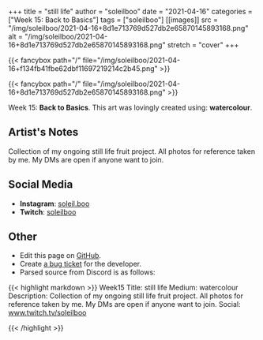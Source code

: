 +++
title =       "still life"
author =      "soleilboo"
date =        "2021-04-16"
categories =  ["Week 15: Back to Basics"]
tags =        ["soleilboo"]
[[images]]
                      src = "/img/soleilboo/2021-04-16+8d1e713769d527db2e65870145893168.png"
                      alt = "/img/soleilboo/2021-04-16+8d1e713769d527db2e65870145893168.png"
                      stretch = "cover"
+++


{{< fancybox path="/" file="/img/soleilboo/2021-04-16+f134fb41fbe62dbf11697219214c2b45.png" >}}

{{< fancybox path="/" file="/img/soleilboo/2021-04-16+8d1e713769d527db2e65870145893168.png" >}}


Week 15: **Back to Basics**. This art was lovingly created using: **watercolour**.

## Artist's Notes

Collection of my ongoing still life fruit project. All photos for reference taken by me. My DMs are open if anyone want to join.

## Social Media

- **Instagram**: [soleil.boo]()
- **Twitch**: [soleilboo]()


## Other

- Edit this page on [GitHub](https://github.com/teaminkling/web-refresh/edit/main/blog/content/blog/soleilboo-week-15-1453.md).
- Create [a bug ticket](https://github.com/teaminkling/web-refresh/issues/new?assignees=&labels=bug&template=problem-report.md&title=) for the developer.
- Parsed source from Discord is as follows:

{{< highlight markdown >}}
Week15
Title: still life 
Medium: watercolour 
Description: Collection of my ongoing still life fruit project. All photos for reference taken by me. My DMs are open if anyone want to join. 
Social: www.twitch.tv/soleilboo


{{< /highlight >}}
